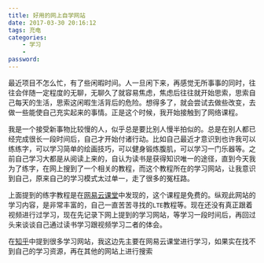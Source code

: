 ```yaml
---
title: 好用的网上自学网站
date: 2017-03-30 20:16:12
tags: 充电
categories:
    - 学习
    - 
password: 
---
```


最近项目不怎么忙，有了些闲暇时间。人一旦闲下来，再感觉无所事事的同时，往往会伴随一定程度的无聊，无聊久了就容易焦虑，焦虑后往往就开始思索，思索自己每天的生活，思索这闲暇生活背后的危险。想得多了，就会尝试去做些改变，去做一些能使自己充实起来的事情。正是这个时候，我开始接触到了网络课程。

我是一个接受新事物比较慢的人，似乎总是要比别人慢半拍似的。总是在别人都已经完成很长一段时间后，自己才开始付诸行动。比如自己最近才意识到也许我可以练练字，可以学习简单的绘画技巧，可以健身锻炼腹肌，可以学习一门乐器等。之前自己学习大都是从阅读上来的，自认为读书是获得知识唯一的途径，直到今天我为了练字，在网上搜到了一个相关的教程，而这个教程所在的学习网站，让我意识到自己，原来自己的学习模式太过单一，走了很多的冤枉路。

上面提到的练字教程是在[网易云课堂](http://study.163.com/course/courseMain.htm?courseId=1003592026)中发现的，这个课程是免费的。纵观此网站的学习内容，是非常丰富的，自己一直苦苦寻找的`LTE`教程等。现在还没有真正跟着视频进行过学习，现在先记录下网上提到的学习网站，等学习一段时间后，再回过头来谈谈自己通过读书学习跟视频学习二者的体会。

在[知乎](https://www.zhihu.com/question/31044894)中提到很多学习网站，我这边先主要在网易云课堂进行学习，如果实在找不到自己的学习资源，再在其他的网站上进行搜索

